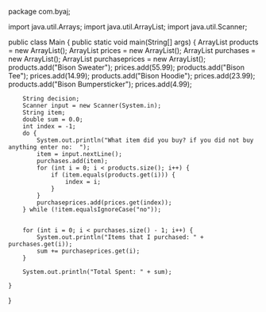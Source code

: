 package com.byaj;

import java.util.Arrays;
import java.util.ArrayList;
import java.util.Scanner;

public class Main {
    public static void main(String[] args) {
        ArrayList<String> products = new ArrayList<String>();
        ArrayList<Double> prices = new ArrayList<Double>();
        ArrayList<String> purchases = new ArrayList<String>();
        ArrayList<Double> purchaseprices = new ArrayList<Double>();
        products.add("Bison Sweater");
        prices.add(55.99);
        products.add("Bison Tee");
        prices.add(14.99);
        products.add("Bison Hoodie");
        prices.add(23.99);
        products.add("Bison Bumpersticker");
        prices.add(4.99);

        String decision;
        Scanner input = new Scanner(System.in);
        String item;
        double sum = 0.0;
        int index = -1;
        do {
            System.out.println("What item did you buy? if you did not buy anything enter no:  ");
            item = input.nextLine();
            purchases.add(item);
            for (int i = 0; i < products.size(); i++) {
                if (item.equals(products.get(i))) {
                    index = i;
                }
            }
            purchaseprices.add(prices.get(index));
        } while (!item.equalsIgnoreCase("no"));


        for (int i = 0; i < purchases.size() - 1; i++) {
            System.out.println("Items that I purchased: " + purchases.get(i));
            sum += purchaseprices.get(i);
        }

        System.out.println("Total Spent: " + sum);

    }

}
